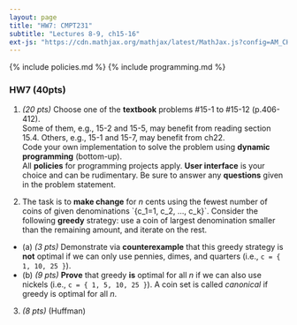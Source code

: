 ```yaml
---
layout: page
title: "HW7: CMPT231"
subtitle: "Lectures 8-9, ch15-16"
ext-js: "https://cdn.mathjax.org/mathjax/latest/MathJax.js?config=AM_CHTML"
---
```


{% include policies.md %}
{% include programming.md %}

### HW7 (40pts)
1. *(20 pts)* Choose one of the **textbook** problems #15-1 to #15-12 (p.406-412). <br/>
  Some of them, e.g., 15-2 and 15-5, may benefit from reading section 15.4.
  Others, e.g., 15-1 and 15-7, may benefit from ch22. <br/>
  Code your own implementation to solve the problem
  using **dynamic programming** (bottom-up). <br/>
  All **policies** for programming projects apply.
  **User interface** is your choice and can be rudimentary.
  Be sure to answer any **questions** given in the problem statement.

2. The task is to **make change** for *n* cents using the fewest number of coins of given denominations \`{c\_1=1, c\_2, ..., c\_k}\`. Consider the following **greedy** strategy: use a coin of largest denomination smaller than the remaining amount, and iterate on the rest.
  + (a) *(3 pts)* Demonstrate via **counterexample** that this greedy strategy is **not** optimal if we can only use pennies, dimes, and quarters (i.e., `c = { 1, 10, 25 }`).
  + (b) *(9 pts)* **Prove** that greedy **is** optimal for all *n* if we can also use nickels (i.e., `c = { 1, 5, 10, 25 }`). A coin set is called *canonical* if greedy is optimal for all *n*.

3. *(8 pts)* (Huffman)
